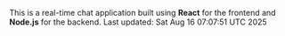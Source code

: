 This is a real-time chat application built using **React** for the frontend and **Node.js** for the backend.
Last updated: Sat Aug 16 07:07:51 UTC 2025
